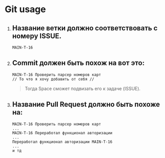 # Git usage

1. ## Название ветки должно соответствовать с номеру ISSUE.

   ```
   MAIN-T-16
   ```
2. ## Commit должен быть похож на вот это:

   ```
   MAIN-T-16 Проверить парсер номеров карт
   // То что я хочу добавить от себя //
   ```

   > Тогда Space сможет подвизать его к задаче (ISSUE).
3. ## Название Pull Request должно быть похоже на:

   ```
   MAIN-T-16 Проверить парсер номеров карт
   ...
   MAIN-T-16 Переработал функционал авторизации
   ...
   Переработал функционал авторизации MAIN-T-16
   ...
   и тд
   ```
